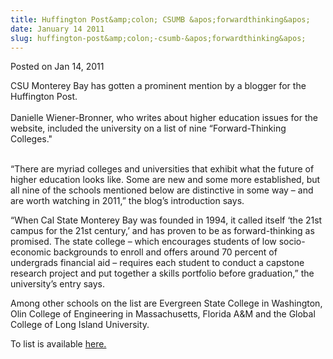 ```yaml
---
title: Huffington Post&amp;colon; CSUMB &apos;forwardthinking&apos;
date: January 14 2011
slug: huffington-post&amp;colon;-csumb-&apos;forwardthinking&apos;
---
```


 
<span class="date">Posted on Jan 14, 2011 </span>

<p>CSU Monterey Bay has gotten a prominent mention by a blogger for
the Huffington Post.<br>
<br>
Danielle Wiener-Bronner, who writes about higher education issues
for the website, included the university on a list of nine
&#x201C;Forward-Thinking Colleges.&quot;</br></br></p>
<p>&#x201C;There are myriad colleges and universities that exhibit what
the future of higher education looks like. Some are new and some
more established, but all nine of the schools mentioned below are
distinctive in some way &#x2013; and are worth watching in 2011,&#x201D; the
blog&#x2019;s introduction says.</p>
<p>&#x201C;When Cal State Monterey Bay was founded in 1994, it called
itself &#x2018;the 21st campus for the 21st century,&#x2019; and has proven to be
as forward-thinking as promised. The state college &#x2013; which
encourages students of low socio-economic backgrounds to enroll and
offers around 70 percent of undergrads financial aid &#x2013; requires
each student to conduct a capstone research project and put
together a skills portfolio before graduation,&#x201D; the university&#x2019;s
entry says.</p>
<p>Among other schools on the list are Evergreen State College in
Washington, Olin College of Engineering in Massachusetts, Florida
A&amp;M and the Global College of Long Island University.</p>
<p>To list is available <a href="https://www.huffingtonpost.com/2010/12/31/9-forwardthinking-schools_n_803008.html#s217483&amp;title=Cal%20State-Monterey%20Bay%20" rel="nofollow">here.</a><br>
&#xA0;</br></p>
 
